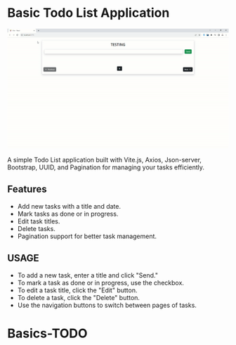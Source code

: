 # Basic Todo List Application

![GIF](/src/assets/screen.gif)


A simple Todo List application built with Vite.js, Axios, Json-server, Bootstrap, UUID, and Pagination for managing your tasks efficiently.

## Features

- Add new tasks with a title and date.
- Mark tasks as done or in progress.
- Edit task titles.
- Delete tasks.
- Pagination support for better task management.


## USAGE

* To add a new task, enter a title and click "Send."
* To mark a task as done or in progress, use the checkbox.
* To edit a task title, click the "Edit" button.
* To delete a task, click the "Delete" button.
* Use the navigation buttons to switch between pages of tasks.



# Basics-TODO
